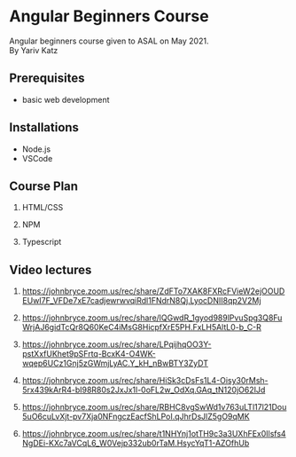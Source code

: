 # Angular Beginners Course

Angular beginners course given to ASAL on May 2021.  
By Yariv Katz

## Prerequisites

- basic web development

## Installations

- Node.js
- VSCode

## Course Plan

1. HTML/CSS

2. NPM

3. Typescript

## Video lectures

1. https://johnbryce.zoom.us/rec/share/ZdFTo7XAK8FXRcFVieW2ejOOUDEUwI7F_VFDe7xE7cadjewrwvqiRdl1FNdrN8Qj.LyocDNII8qp2V2Mj

2. https://johnbryce.zoom.us/rec/share/lQGwdR_1gyod989lPvuSpg3Q8FuWrjAJ6gidTcQr8Q60KeC4iMsG8HicpfXrE5PH.FxLH5AltL0-b_C-R

3. https://johnbryce.zoom.us/rec/share/LPqijhqOO3Y-pstXxfUKhet9pSFrtq-BcxK4-O4WK-wqep6UCz1Gnj5zGWmjLyAC.Y_kH_nBwBTY3ZyDT

4. https://johnbryce.zoom.us/rec/share/HiSk3cDsFs1L4-Oisy30rMsh-5rx439kArR4-bI98R80s2JxJx1l-0oFL2w_OdXq.GAq_tN120jO62IJd

5. https://johnbryce.zoom.us/rec/share/RBHC8vgSwWd1v763uLTl17l21Dou5uO6cuLvXjt-pv7Xja0NFngczEacfShLPoI.qJhrDsJlZ5gO9qMK

6. https://johnbryce.zoom.us/rec/share/t1NHYnj1otTH9c3a3UXhFEx0Ilsfs4NgDEi-KXc7aVCqL6_W0Vejp332ub0rTaM.HsycYqT1-AZOfhUb

